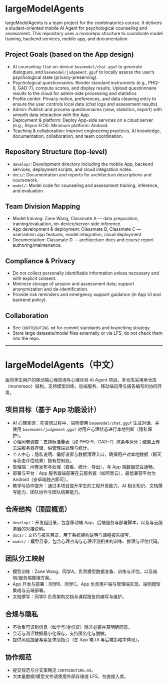 # largeModelAgents

largeModelAgents is a team project for the combinatorics course. It delivers a student-oriented mobile AI Agent for psychological counseling and assessment. This repository uses a monorepo structure to coordinate model training, backend services, mobile app, and documentation.

## Project Goals (based on the App design)
- AI counseling: Use on-device `basemodel/chat.gguf` to generate dialogues, and `basemodel/judgement.gguf` to locally assess the user’s psychological state (privacy-preserving).
- Psychological questionnaires: Render standard instruments (e.g., PHQ-9, GAD-7), compute scores, and display results. Upload questionnaire results to the cloud for admin-side processing and statistics.
- Profile center: Privacy notice, preferences, and data cleaning entry to ensure the user controls local data (chat logs and assessment results).
- Admin: Publish and process questionnaires (view, statistics, export) with smooth data interaction with the App.
- Deployment & platform: Deploy App-side services on a cloud server (e.g., Aliyun ECS). Minimum platform: Android.
- Teaching & collaboration: Improve engineering practices, AI knowledge, documentation, collaboration, and team coordination.

## Repository Structure (top-level)
- `develop/`: Development directory including the mobile App, backend services, deployment scripts, and cloud integration notes.
- `docs/`: Documentation and reports for architecture descriptions and coursework.
- `model/`: Model code for counseling and assessment training, inference, and evaluation.

## Team Division Mapping
- Model training: Zane Wang, Classmate A — data preparation, training/evaluation, on-device/server-side inference.
- App development & deployment: Classmate B, Classmate C — user/admin app features, model integration, cloud deployment.
- Documentation: Classmate D — architecture docs and course report authoring/maintenance.

## Compliance & Privacy
- Do not collect personally identifiable information unless necessary and with explicit consent.
- Minimize storage of session and assessment data; support anonymization and de-identification.
- Provide risk reminders and emergency support guidance (in App UI and backend policy).

## Collaboration
- See `CONTRIBUTING.md` for commit standards and branching strategy.
- Store large datasets/model files externally or via LFS; do not check them into the repo.

---

# largeModelAgents（中文）
面向学生用户的移动端心理咨询与心理评测 AI Agent 项目。本仓库采用单仓库（monorepo）结构，支持模型训练、后端服务、移动端应用与报告编写的协同开发。

## 项目目标（基于 App 功能设计）
- AI 心理咨询：在咨询过程中，端侧使用 `basemodel/chat.gguf` 生成对话，并使用 `basemodel/judgement.gguf` 对用户心理状态进行本地判断（隐私保护）。
- 心理问卷调查：支持标准量表（如 PHQ-9、GAD-7）渲染与评分；结果上传云端服务器存储，供管理端处理与统计。
- 个人中心：隐私说明、偏好设置与数据清理入口，确保用户对本地数据（聊天与状态评估结果）拥有控制权。
- 管理端：问卷发布与处理（查看、统计、导出），与 App 端数据交互通畅。
- 部署与平台：App 服务器端部署在云服务器（如阿里云），最低兼容平台为 Android（安卓端独占即可）。
- 教学与协作提升：通过本项目提升学生的工程开发能力、AI 相关知识、文档撰写能力、团队协作与团队统筹能力。

## 仓库结构（顶层概览）
- `develop/`：开发组目录，包含移动端 App、后端服务与部署脚本，以及与云服务器的对接说明。
- `docs/`：文档与报告目录，用于系统架构说明与课程报告撰写。
- `model/`：模型目录，包含心理咨询与心理评测相关的训练、推理与评估代码。

## 团队分工映射
- 模型训练：Zane Wang、同学A。负责模型数据准备、训练与评估，以及端侧/服务端推理方案。
- App 开发与部署：同学B、同学C。App 负责用户端与管理端实现、端侧模型集成与云端部署。
- 文档撰写：同学D 负责架构文档与课程报告的编写与维护。

## 合规与隐私
- 不收集可识别信息（如学号/身份证）除非必要并获明确同意。
- 会话与测评数据最小化保存，支持匿名化与脱敏。
- 提供风险提醒与紧急求助指引（在 App 端 UI 与后端策略中体现）。

## 协作规范
- 提交规范与分支策略见 `CONTRIBUTING.md`。
- 大体量数据/模型文件请使用外部存储或 LFS，勿直接入库。


